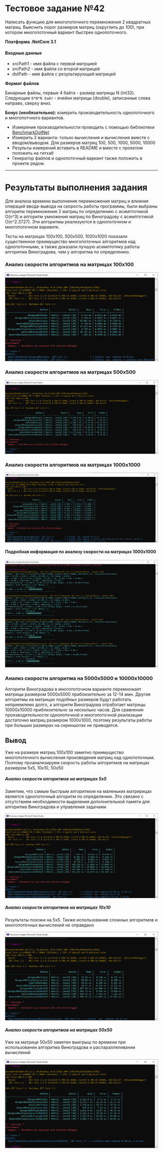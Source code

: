 # Тестовое задание №42

Написать функцию для многопоточного перемножения 2 квадратных матриц. Выяснить порог размеров матриц (округлить до 100), при котором многопоточный вариант быстрее однопоточного.

**Платформа .NetCore 3.1**

#### Входные данные
* srcPath1 - имя файла с первой матрцией
* srcPath2 - имя файла со второй матрицей
* dstPath - имя файла с результирующей матрицей

**Формат файлов**

Бинарные файлы, первые 4 байта - размер матрицы N (int32). Следующие `8*N*N байт` - ячейки матрицы (double), записанные слева направо, сверху вниз.

**Бонус (необязательно):** измерить производительность однопоточного и многопотчного вариантов.

- Измерения производительности проводить с помощью библиотеки [BenchmarkDotNet](https://github.com/dotnet/BenchmarkDotNet)
- Измерить 2 варианта: только вычисления и вычисления вместе с вводом/выводом. Для размеров матриц 100, 500, 1000, 5000, 10000
- Результы измерений вставить в README и вместе с проектом положить на гитхаб
- Генератор файлов и однопоточный вариант также положить в проекте рядом.

___
# Результаты выполнения задания

Для анализа времени выполнения перемножения матриц и влияния операций ввода-вывода на скорость работы программы, были выбраны алгоритм перемножение 2 матриц по определению с асимптотикой O(n^3) и алгоритм умножения матриц по Виноградову с асимптотикой O(n^2.3727). Эти алгоритмы реализуются в однопоточном и многопоточном варианте.

Тесты на матрицах 100х100, 500х500, 1000х1000 показали существенное преимущество многопоточных алгоритмов над однопоточными, а также доказали лучшую асимптотику работы алгоритма Виноградова, чем у алгоритма по определению.

### Анализ скорости алгоритмов на матрицах 100х100
![100.png](Screenshots/100.png)

### Анализ скорости алгоритмов на матрицах 500х500
![500.png](Screenshots/500.png)

### Анализ скорости алгоритмов на матрицах 1000х1000
![1000.png](Screenshots/1000.png)

#### Подробная информация по анализу скорости на матрицах 1000х1000 
![1000-1.png](Screenshots/1000-1.png)

### Анализ скорости алгоритма на 5000х5000 и 10000х10000

Алгоритм Виноградова в многопоточном варианте перемножает матрицы размером 5000х5000 приблизительно за 12-14 мин. Другие алгоритмы на матрицах подобных размеров будут работать неприемлемо долго, а алгоритм Виноградова отработает матрицы 10000х10000 приблизительно за несколько часов. Для сравнения производительности однопоточной и многопоточной реализации достаточно матриц размером 1000х1000, поэтому результаты работы при больших размерах на скриншотах не приводятся.

## Вывод
Уже на размере матриц 100х100 заметно преимущество многопоточного вычисления произведения матриц над однопоточным. Поэтому проанализируем скорость работы алгоритмов на матрицах размером 5х5, 10х10, 50х50

##### Анализ скорости алгоритмов на матрицах 5х5

Заметим, что самым быстрым алгоритмом на маленьких матририцах является однопоточный алгоритм по определению. Это связано с отсутствием необходимости выделения дополнительной памяти для алгоритма Виноградова и управления задачами

![5.png](Screenshots/5.png)

##### Анализ скорости алгоритмов на матрицах 10х10

Результаты похожи на 5х5. Также использование сложных алгоритмов и многопоточных вычислений не оправдано

![10.png](Screenshots/10.png)

##### Анализ скорости алгоритмов на матрицах 50х50

Уже на матрице 50х50 заметен выигрыш по времени при использовании алгоритма Виноградова и распараллеливании вычислений

![50.png](Screenshots/50.png)